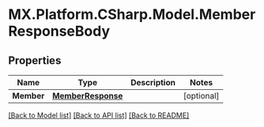 # MX.Platform.CSharp.Model.MemberResponseBody

## Properties

Name | Type | Description | Notes
------------ | ------------- | ------------- | -------------
**Member** | [**MemberResponse**](MemberResponse.md) |  | [optional] 

[[Back to Model list]](../README.md#documentation-for-models) [[Back to API list]](../README.md#documentation-for-api-endpoints) [[Back to README]](../README.md)

